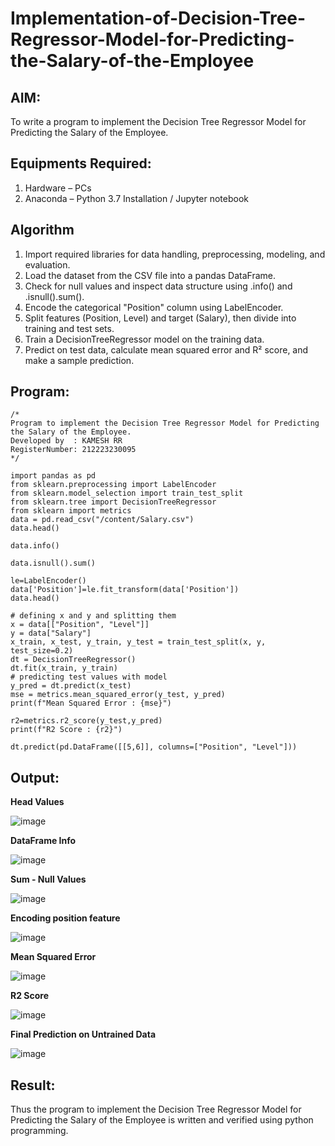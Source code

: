 # Implementation-of-Decision-Tree-Regressor-Model-for-Predicting-the-Salary-of-the-Employee

## AIM:
To write a program to implement the Decision Tree Regressor Model for Predicting the Salary of the Employee.

## Equipments Required:
1. Hardware – PCs
2. Anaconda – Python 3.7 Installation / Jupyter notebook

## Algorithm
1. Import required libraries for data handling, preprocessing, modeling, and evaluation.
2. Load the dataset from the CSV file into a pandas DataFrame.
3. Check for null values and inspect data structure using .info() and .isnull().sum().
4. Encode the categorical "Position" column using LabelEncoder.
5. Split features (Position, Level) and target (Salary), then divide into training and test sets.
6. Train a DecisionTreeRegressor model on the training data.
7. Predict on test data, calculate mean squared error and R² score, and make a sample prediction.

## Program:
```
/*
Program to implement the Decision Tree Regressor Model for Predicting the Salary of the Employee.
Developed by  : KAMESH RR 
RegisterNumber: 212223230095 
*/
```
```
import pandas as pd
from sklearn.preprocessing import LabelEncoder
from sklearn.model_selection import train_test_split
from sklearn.tree import DecisionTreeRegressor
from sklearn import metrics
data = pd.read_csv("/content/Salary.csv")
data.head()
```
```
data.info()
```
```
data.isnull().sum()
```
```
le=LabelEncoder()
data['Position']=le.fit_transform(data['Position'])
data.head()
```
```
# defining x and y and splitting them
x = data[["Position", "Level"]]
y = data["Salary"]
x_train, x_test, y_train, y_test = train_test_split(x, y, test_size=0.2)
dt = DecisionTreeRegressor()
dt.fit(x_train, y_train)
# predicting test values with model
y_pred = dt.predict(x_test)
mse = metrics.mean_squared_error(y_test, y_pred)
print(f"Mean Squared Error : {mse}")
```
```
r2=metrics.r2_score(y_test,y_pred)
print(f"R2 Score : {r2}")
```
```
dt.predict(pd.DataFrame([[5,6]], columns=["Position", "Level"]))
```
## Output:

**Head Values**

![image](https://github.com/user-attachments/assets/e57307e5-4e40-4766-87ac-24b74fa4b186)

**DataFrame Info**

![image](https://github.com/user-attachments/assets/b4a3ef2c-e80a-4aa5-a464-5967f5e3a1a5)

**Sum - Null Values**

![image](https://github.com/user-attachments/assets/73f0f144-60a3-4c87-a3cb-e996064e7d91)

**Encoding position feature**

![image](https://github.com/user-attachments/assets/291dfa96-497b-4daf-b736-0cc40b3afef8)

**Mean Squared Error**

![image](https://github.com/user-attachments/assets/a31100c4-0ddb-4b15-aca1-3cf6a7db54fd)

**R2 Score**

![image](https://github.com/user-attachments/assets/cd8c1bbe-b00c-4493-b401-670fd47a2907)

**Final Prediction on Untrained Data**

![image](https://github.com/user-attachments/assets/f94ab572-8838-459c-82a9-8e14e742b444)

## Result:
Thus the program to implement the Decision Tree Regressor Model for Predicting the Salary of the Employee is written and verified using python programming.
